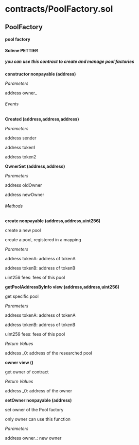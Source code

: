 # contracts/PoolFactory.sol

## PoolFactory

#### pool factory

#### Solène PETTIER

##### you can use this contract to create and manage pool factories

**constructor nonpayable (address)**

_Parameters_

address owner\_

###### Events

**Created (address,address,address)**

_Parameters_

address sender

address token1

address token2

**OwnerSet (address,address)**

_Parameters_

address oldOwner

address newOwner

###### Methods

**create nonpayable (address,address,uint256)**

create a new pool

create a pool, registered in a mapping

_Parameters_

address tokenA: address of tokenA

address tokenB: address of tokenB

uint256 fees: fees of this pool

**getPoolAddressByInfo view (address,address,uint256)**

get specific pool

_Parameters_

address tokenA: address of tokenA

address tokenB: address of tokenB

uint256 fees: fees of this pool

_Return Values_

address \_0: address of the researched pool

**owner view ()**

get owner of contract

_Return Values_

address \_0: address of the owner

**setOwner nonpayable (address)**

set owner of the Pool factory

only owner can use this function

_Parameters_

address owner\_: new owner
